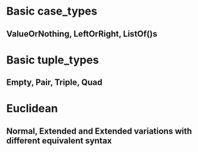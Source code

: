 # Basic case\_types
## ValueOrNothing, LeftOrRight, ListOf()s
# Basic tuple\_types
## Empty, Pair, Triple, Quad
# Euclidean
## Normal, Extended and Extended variations with different equivalent syntax
